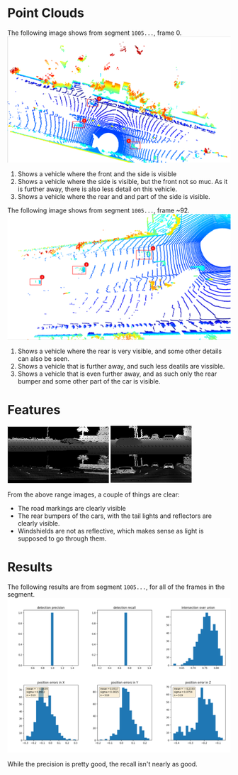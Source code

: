 # Point Clouds
The following image shows from segment `1005...`, frame 0.
<img src="img/vehicles_1.png"/>

1. Shows a vehicle where the front and the side is visible
2. Shows a vehicle where the side is visible, but the front not so muc. As it is further away, there is also less detail on this vehicle.
3. Shows a vehicle where the rear and and part of the side is visible.

The following image shows from segment `1005...`, frame ~92.
<img src="img/vehicles_2.png"/>

1. Shows a vehicle where the rear is very visible, and some other details can also be seen.
2. Shows a vehicle that is further away, and such less deatils are vissible.
3. Shows a vehicle that is even further away, and as such only the rear bumper and some other part of the car is visible.

# Features
<img src="img/range_1.png"/>
<img src="img/range_2.png"/>

From the above range images, a couple of things are clear:
- The road markings are clearly visible
- The rear bumpers of the cars, with the tail lights and reflectors are clearly visible.
- Windshields are not as reflective, which makes sense as light is supposed to go through them.

# Results
The following results are from segment `1005...`, for all of the frames in the segment.
<img src="img/midterm_eval_results.png"/>

While the precision is pretty good, the recall isn't nearly as good.